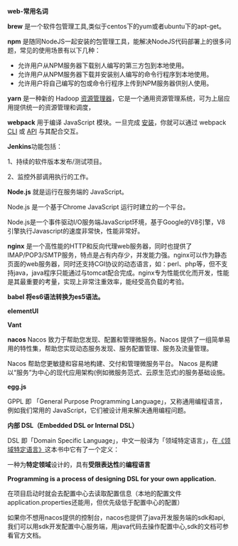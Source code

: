 **web-常用名词**



**brew** 是一个软件包管理工具,类似于centos下的yum或者ubuntu下的apt-get。



**npm** 是随同NodeJS一起安装的包管理工具，能解决NodeJS代码部署上的很多问题，常见的使用场景有以下几种：

- 允许用户从NPM服务器下载别人编写的第三方包到本地使用。
- 允许用户从NPM服务器下载并安装别人编写的命令行程序到本地使用。
- 允许用户将自己编写的包或命令行程序上传到NPM服务器供别人使用。

**yarn** 是一种新的 Hadoop [资源管理器](https://baike.baidu.com/item/资源管理器/1951545)，它是一个通用资源管理系统，可为上层应用提供统一的资源管理和调度，





**webpack** 用于编译 JavaScript 模块。一旦完成 [安装](https://webpack.docschina.org/guides/installation)，你就可以通过 webpack [CLI](https://webpack.docschina.org/api/cli) 或 [API](https://webpack.docschina.org/api/node) 与其配合交互。





**Jenkins**功能包括：

1、持续的软件版本发布/测试项目。

2、监控外部调用执行的工作。



**Node.js** 就是运行在服务端的 JavaScript。

Node.js 是一个基于Chrome JavaScript 运行时建立的一个平台。

Node.js是一个事件驱动I/O服务端JavaScript环境，基于Google的V8引擎，V8引擎执行Javascript的速度非常快，性能非常好。



**nginx** 是一个高性能的HTTP和反向代理web服务器，同时也提供了IMAP/POP3/SMTP服务，特点是占有内存少，并发能力强。nginx可以作为静态页面的web服务器，同时还支持CGI协议的动态语言，如：perl、php等，但不支持java，java程序只能通过与tomcat配合完成。nginx专为性能优化而开发，性能是其最重要的考量，实现上非常注重效率，能经受高负载的考验。



**babel 将es6语法转换为es5语法。**

**elementUI**

**Vant**



**nacos** Nacos 致力于帮助您发现、配置和管理微服务。Nacos 提供了一组简单易用的特性集，帮助您实现动态服务发现、服务配置管理、服务及流量管理。

Nacos 帮助您更敏捷和容易地构建、交付和管理微服务平台。 Nacos 是构建以“服务”为中心的现代应用架构(例如微服务范式、云原生范式)的服务基础设施。







**egg.js**



GPPL 即 「General Purpose Programming Language」，又称通用编程语言，例如我们常用的 JavaScript，它们被设计用来解决通用编程问题。



**内部 DSL（Embedded DSL or Internal DSL）** 



DSL 即「Domain Specific Language」，中文一般译为「领域特定语言」，在[《领域特定语言》](https://link.zhihu.com/?target=https%3A//book.douban.com/subject/21964984/)这本书中它有了一个定义：

一种为**特定领域**设计的，具有**受限表达性**的**编程语言**



**Programming is a process of designing DSL for your own application.**







在项目启动时就会去配置中心去读取配置信息（本地的配置文件application.properties还能用，但优先级低于配置中心的配置）

如果你不想用nacos提供的控制台，nacos也提供了java开发服务端的sdk和api,我们可以用sdk开发配置中心服务端，用java代码去操作配置中心,sdk的文档可参看官方文档。